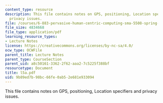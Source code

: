 ```yaml
---
content_type: resource
description: This file contains notes on GPS, positioning, Location specifiers and
  privacy issues.
file: /courses/6-883-pervasive-human-centric-computing-sma-5508-spring-2006/9b89ed7b98bc66fe0ab52e681e933094_l5a.pdf
file_size: 4834668
file_type: application/pdf
learning_resource_types:
- Lecture Notes
license: https://creativecommons.org/licenses/by-nc-sa/4.0/
ocw_type: OCWFile
parent_title: Lecture Notes
parent_type: CourseSection
parent_uid: a8c50161-3362-2f62-aaa2-7c5225f388bf
resourcetype: Document
title: l5a.pdf
uid: 9b89ed7b-98bc-66fe-0ab5-2e681e933094
---
```

This file contains notes on GPS, positioning, Location specifiers and privacy issues.